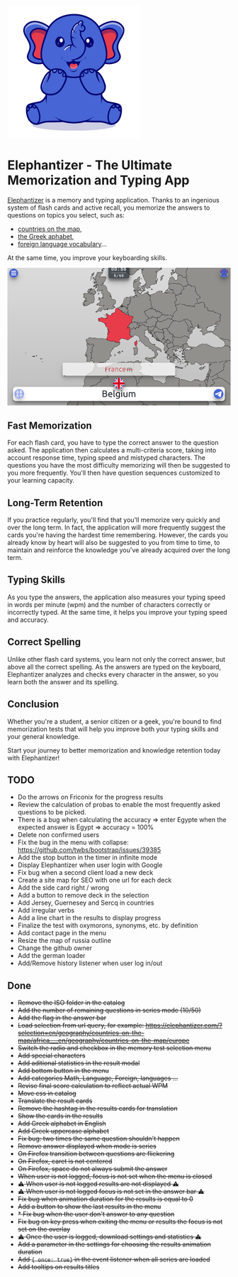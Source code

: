 ![Elephantizer logo](./src/assets/static/logo/logo-square-300x300.png)


# Elephantizer - The Ultimate Memorization and Typing App

[Elephantizer](http://elephantizer.com) is a memory and typing application. Thanks to an ingenious system of flash cards and active recall, you memorize the answers to questions on topics you select, such as:

* [countries on the map](https://elephantizer.com/en/geography/countries-on-the-map/europe/),
* [the Greek aphabet](https://elephantizer.com/en/foreign-languages/greek/lowercase-alphabet/),
* [foreign language vocabulary](https://elephantizer.com/en/foreign-languages/french/colors/)...

At the same time, you improve your keyboarding skills.

![Screenshot of the Elephantizer app](screenshot_france.png)

## Fast Memorization
For each flash card, you have to type the correct answer to the question asked. The application then calculates a multi-criteria score, taking into account response time, typing speed and mistyped characters. The questions you have the most difficulty memorizing will then be suggested to you more frequently. You'll then have question sequences customized to your learning capacity.

## Long-Term Retention
If you practice regularly, you'll find that you'll memorize very quickly and over the long term. In fact, the application will more frequently suggest the cards you're having the hardest time remembering. However, the cards you already know by heart will also be suggested to you from time to time, to maintain and reinforce the knowledge you've already acquired over the long term.

## Typing Skills
As you type the answers, the application also measures your typing speed in words per minute (wpm) and the number of characters correctly or incorrectly typed. At the same time, it helps you improve your typing speed and accuracy.

## Correct Spelling
Unlike other flash card systems, you learn not only the correct answer, but above all the correct spelling. As the answers are typed on the keyboard, Elephantizer analyzes and checks every character in the answer, so you learn both the answer and its spelling.

## Conclusion
Whether you're a student, a senior citizen or a geek, you're bound to find memorization tests that will help you improve both your typing skills and your general knowledge.

Start your journey to better memorization and knowledge retention today with Elephantizer!


## TODO

* Do the arrows on Friconix for the progress results
* Review the calculation of probas to enable the most frequently asked questions to be picked.
* There is a bug when calculating the accuracy => enter Egypte when the expected answer is Egypt => accuracy = 100%
* Delete non confirmed users
* Fix the bug in the menu with collapse: https://github.com/twbs/bootstrap/issues/39385
* Add the stop button in the timer in infinite mode
* Display Elephantizer when user login with Google
* Fix bug when a second client load a new deck
* Create a site map for SEO with one url for each deck
* Add the side card right / wrong
* Add a button to remove deck in the selection
* Add Jersey, Guernesey and Sercq in countries
* Add irregular verbs
* Add a line chart in the results to display progress
* Finalize the test with oxymorons, synonyms, etc. by definition
* Add contact page in the menu
* Resize the map of russia outline
* Change the github owner
* Add the german loader
* Add/Remove history listener when user log in/out

## Done

* ~~Remove the ISO folder in the catalog~~
* ~~Add the number of remaining questions in series mode (10/50)~~
* ~~Add the flag in the answer bar~~
* ~~Load selection from url query, for example: https://elephantizer.com/?selection=en/geography/countries-on-the-map/africa___en/geography/countries-on-the-map/europe~~
* ~~Switch the radio and checkbox in the memory test selection menu~~
* ~~Add special characters~~
* ~~Add aditional statistics in the result modal~~
* ~~Add bottom button in the menu~~
* ~~Add categories Math, Language, Foreign, languages ...~~
* ~~Revise final score calculation to reflect actual WPM~~
* ~~Move css in catalog~~
* ~~Translate the result cards~~
* ~~Remove the hashtag in the results cards for translation~~
* ~~Show the cards in the results~~
* ~~Add Greek alphabet in English~~
* ~~Add Greek uppercase alphabet~~
* ~~Fix bug: two times the same question shouldn't happen~~
* ~~Remove answer displayed when mode is series~~
* ~~On Firefox transition between questions are flickering~~
* ~~On Firefox, caret is not centered~~
* ~~On Firefox, space do not always submit the answer~~
* ~~When user is not logged, focus is not set when the menu is closed~~
* ~~⚠ When user is not logged results are not displayed ⚠~~
* ~~⚠ When user is not logged focus is not set in the answer bar ⚠~~
* ~~Fix bug when animation duration for the results is equal to 0~~
* ~~Add a button to show the last results in the menu~~
* ~~* Fix bug when the user don't answer to any question~~
* ~~Fix bug on key press when exiting the menu or results the focus is not set on the overlay~~
* ~~⚠ Once the user is logged, download settings and statistics ⚠~~
* ~~Add a parameter in the settings for choosing the results animation duration~~
* ~~Add `{ once: true}` in the event listener when all series are loaded~~
* ~~Add tooltips on results titles~~